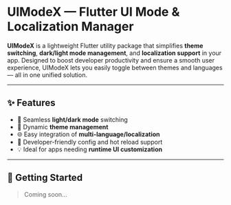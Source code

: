 # UIModeX — Flutter UI Mode & Localization Manager

**UIModeX** is a lightweight Flutter utility package that simplifies **theme switching**, **dark/light mode management**, and **localization support** in your app. Designed to boost developer productivity and ensure a smooth user experience, UIModeX lets you easily toggle between themes and languages — all in one unified solution.

---

## ✨ Features

- 🔄 Seamless **light/dark mode** switching  
- 🎨 Dynamic **theme management**  
- 🌐 Easy integration of **multi-language/localization**  
- 🧪 Developer-friendly config and hot reload support  
- 💡 Ideal for apps needing **runtime UI customization**  

---

## 🚀 Getting Started

> Coming soon...

